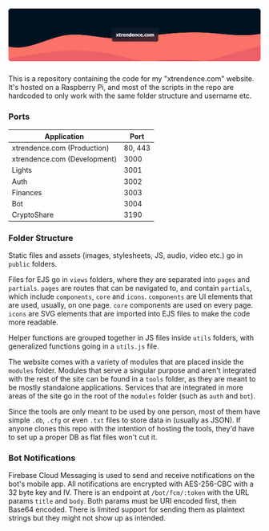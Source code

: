 # ![Banner](./website/public/assets/img/Banner.png)

This is a repository containing the code for my "xtrendence.com" website. It's hosted on a Raspberry Pi, and most of the scripts in the repo are hardcoded to only work with the same folder structure and username etc.

### Ports

| Application                  | Port    |
|------------------------------|---------|
| xtrendence.com (Production)  | 80, 443 |
| xtrendence.com (Development) | 3000    |
| Lights                       | 3001    |
| Auth                         | 3002    |
| Finances                     | 3003    |
| Bot                          | 3004    |
| CryptoShare                  | 3190    |

### Folder Structure

Static files and assets (images, stylesheets, JS, audio, video etc.) go in `public` folders.

Files for EJS go in `views` folders, where they are separated into `pages` and `partials`. `pages` are routes that can be navigated to, and contain `partials`, which include `components`, `core` and `icons`. `components` are UI elements that are used, usually, on one page. `core` components are used on every page. `icons` are SVG elements that are imported into EJS files to make the code more readable.

Helper functions are grouped together in JS files inside `utils` folders, with generalized functions going in a `utils.js` file.

The website comes with a variety of modules that are placed inside the `modules` folder. Modules that serve a singular purpose and aren't integrated with the rest of the site can be found in a `tools` folder, as they are meant to be mostly standalone applications. Services that are integrated in more areas of the site go in the root of the `modules` folder (such as `auth` and `bot`).

Since the tools are only meant to be used by one person, most of them have simple `.db`, `.cfg` or even `.txt` files to store data in (usually as JSON). If anyone clones this repo with the intention of hosting the tools, they'd have to set up a proper DB as flat files won't cut it.

### Bot Notifications

Firebase Cloud Messaging is used to send and receive notifications on the bot's mobile app. All notifications are encrypted with AES-256-CBC with a 32 byte key and IV. There is an endpoint at `/bot/fcm/:token` with the URL params `title` and `body`. Both params must be URI encoded first, then Base64 encoded. There is limited support for sending them as plaintext strings but they might not show up as intended.